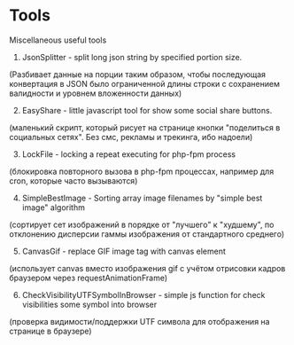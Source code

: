 # Tools
Miscellaneous useful tools

1. JsonSplitter - split long json string by specified portion size. 

  (Разбивает данные на порции таким образом, чтобы последующая конвертация в JSON было ограниченной длины строки с сохранением валидности и уровнем вложенности данных)

2. EasyShare - little javascript tool for show some social share buttons.

  (маленький скрипт, который рисует на странице кнопки "поделиться в социальных сетях". Без смс, рекламы и трекинга, ибо надоели)

3. LockFile - locking а repeat executing for php-fpm process

  (блокировка повторного вызова в php-fpm процессах, например для cron, которые часто вызываются)
  
4. SimpleBestImage - Sorting array image filenames by "simple best image" algorithm

  (сортирует сет изображений в порядке от "лучшего" к "худшему", по отклонению дисперсии гаммы изображения от стандартного среднего)

5. CanvasGif - replace GIF image tag with canvas element

  (использует canvas вместо изображения gif с учётом отрисовки кадров браузером через requestAnimationFrame)

6. CheckVisibilityUTFSymbolInBrowser - simple js function for check visibilities some symbol into browser

  (проверка видимости/поддержки UTF символа для отображения на странице в браузере)

